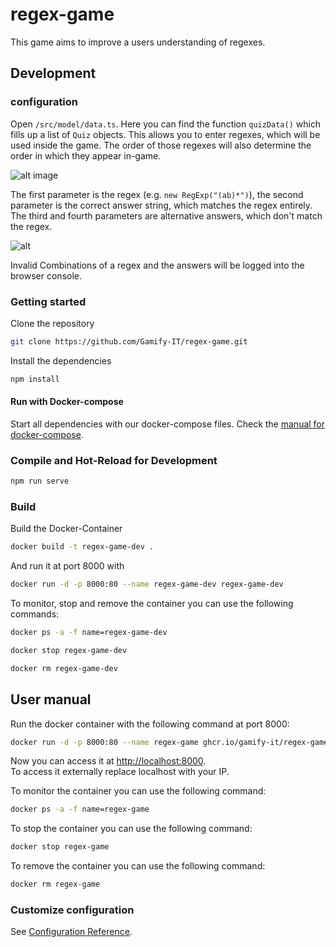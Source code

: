 # regex-game

This game aims to improve a users understanding of regexes.

## Development

### configuration
Open `/src/model/data.ts`. 
Here you can find the function `quizData()` which fills up a list of `Quiz` objects.
This allows you to enter regexes, which will be used inside the game.
The order of those regexes will also determine the order in which they appear in-game.

![alt image](src/assets/Screenshot%202022-06-15%20110836.png)

The first parameter is the regex (e.g. `new RegExp("(ab)*")`), 
the second parameter is the correct answer string, which matches the regex entirely.
The third and fourth parameters are alternative answers, which don't match the regex.

![alt](src/assets/Screenshot%202022-06-15%20125642.png)

Invalid Combinations of a regex and the answers will be logged into the browser console. 

### Getting started

Clone the repository  
```sh
git clone https://github.com/Gamify-IT/regex-game.git
```

Install the dependencies  
```sh
npm install
```

#### Run with Docker-compose

Start all dependencies with our docker-compose files.
Check the [manual for docker-compose](https://github.com/Gamify-IT/docs/blob/main/dev-manuals/languages/docker/docker-compose.md).

### Compile and Hot-Reload for Development

```sh
npm run serve
```

### Build

Build the Docker-Container
```sh
docker build -t regex-game-dev .
```
And run it at port 8000 with
```sh
docker run -d -p 8000:80 --name regex-game-dev regex-game-dev
```

To monitor, stop and remove the container you can use the following commands:
```sh
docker ps -a -f name=regex-game-dev
```
```sh
docker stop regex-game-dev
```
```sh
docker rm regex-game-dev
```


## User manual

Run the docker container with the following command at port 8000:
```sh
docker run -d -p 8000:80 --name regex-game ghcr.io/gamify-it/regex-game:latest
```
Now you can access it at [http://localhost:8000](http://localhost:8000).  
To access it externally replace localhost with your IP.  

To monitor the container you can use the following command:
```sh
docker ps -a -f name=regex-game
```
To stop the container you can use the following command:
```sh
docker stop regex-game
```
To remove the container you can use the following command:
```sh
docker rm regex-game
```

### Customize configuration
See [Configuration Reference](https://cli.vuejs.org/config/).
